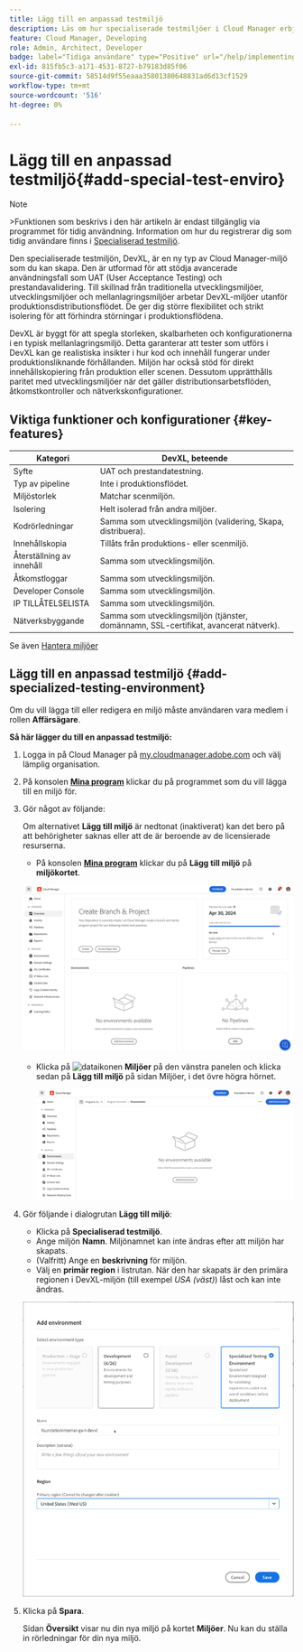 ```yaml
---
title: Lägg till en anpassad testmiljö
description: Läs om hur specialiserade testmiljöer i Cloud Manager erbjuder ett dedikerat utrymme för att validera funktioner under nära produktionsförhållanden, idealiskt för stresstestning och avancerade kontroller före driftsättning.
feature: Cloud Manager, Developing
role: Admin, Architect, Developer
badge: label="Tidiga användare" type="Positive" url="/help/implementing/cloud-manager/release-notes/current.md#gitlab-bitbucket"
exl-id: 815fb5c3-a171-4531-8727-b79183d85f06
source-git-commit: 58514d9f55eaaa35801380648831ad6d13cf1529
workflow-type: tm+mt
source-wordcount: '516'
ht-degree: 0%

---
```


# Lägg till en anpassad testmiljö{#add-special-test-enviro}

>[!NOTE]
>
>&#x200B;>Funktionen som beskrivs i den här artikeln är endast tillgänglig via programmet för tidig användning. Information om hur du registrerar dig som tidig användare finns i [Specialiserad testmiljö](/help/implementing/cloud-manager/release-notes/current.md#specialized-test-environment).

Den specialiserade testmiljön, DevXL, är en ny typ av Cloud Manager-miljö som du kan skapa. Den är utformad för att stödja avancerade användningsfall som UAT (User Acceptance Testing) och prestandavalidering. Till skillnad från traditionella utvecklingsmiljöer, utvecklingsmiljöer och mellanlagringsmiljöer arbetar DevXL-miljöer utanför produktionsdistributionsflödet. De ger dig större flexibilitet och strikt isolering för att förhindra störningar i produktionsflödena.

DevXL är byggt för att spegla storleken, skalbarheten och konfigurationerna i en typisk mellanlagringsmiljö. Detta garanterar att tester som utförs i DevXL kan ge realistiska insikter i hur kod och innehåll fungerar under produktionsliknande förhållanden. Miljön har också stöd för direkt innehållskopiering från produktion eller scenen. Dessutom upprätthålls paritet med utvecklingsmiljöer när det gäller distributionsarbetsflöden, åtkomstkontroller och nätverkskonfigurationer.

## Viktiga funktioner och konfigurationer {#key-features}

| Kategori | DevXL, beteende |
| --- | --- |
| Syfte | UAT och prestandatestning. |
| Typ av pipeline | Inte i produktionsflödet. |
| Miljöstorlek | Matchar scenmiljön. |
| Isolering | Helt isolerad från andra miljöer. |
| Kodrörledningar | Samma som utvecklingsmiljön (validering, Skapa, distribuera). |
| Innehållskopia | Tillåts från produktions- eller scenmiljö. |
| Återställning av innehåll | Samma som utvecklingsmiljön. |
| Åtkomstloggar | Samma som utvecklingsmiljön. |
| Developer Console | Samma som utvecklingsmiljön. |
| IP TILLÅTELSELISTA | Samma som utvecklingsmiljön. |
| Nätverksbyggande | Samma som utvecklingsmiljön (tjänster, domännamn, SSL-certifikat, avancerat nätverk). |

Se även [Hantera miljöer](/help/implementing/cloud-manager/manage-environments.md)

## Lägg till en anpassad testmiljö {#add-specialized-testing-environment}

Om du vill lägga till eller redigera en miljö måste användaren vara medlem i rollen **Affärsägare**.

**Så här lägger du till en anpassad testmiljö:**

1. Logga in på Cloud Manager på [my.cloudmanager.adobe.com](https://my.cloudmanager.adobe.com/) och välj lämplig organisation.

1. På konsolen **[Mina program](/help/implementing/cloud-manager/navigation.md#my-programs)** klickar du på programmet som du vill lägga till en miljö för.

1. Gör något av följande:

   Om alternativet **Lägg till miljö** är nedtonat (inaktiverat) kan det bero på att behörigheter saknas eller att de är beroende av de licensierade resurserna.

   * På konsolen **[Mina program](/help/implementing/cloud-manager/navigation.md#my-programs)** klickar du på **Lägg till miljö** på **miljökortet**.

   ![Miljökort](assets/no-environments.png)

   * Klicka på ![dataikonen](https://spectrum.adobe.com/static/icons/workflow_18/Smock_Data_18_N.svg) **Miljöer** på den vänstra panelen och klicka sedan på **Lägg till miljö** på sidan Miljöer, i det övre högra hörnet.

     ![Fliken Miljö](assets/environments-tab.png)

1. Gör följande i dialogrutan **Lägg till miljö**:

   * Klicka på **Specialiserad testmiljö**.
   * Ange miljön **Namn**. Miljönamnet kan inte ändras efter att miljön har skapats.
   * (Valfritt) Ange en **beskrivning** för miljön.
   * Välj en **primär region** i listrutan. När den har skapats är den primära regionen i DevXL-miljön (till exempel *USA (väst)*) låst och kan inte ändras.

   ![Dialogrutan Lägg till miljö med alternativknappen Specialiserad testmiljö markerad](assets/specialized-test-environment.png)

1. Klicka på **Spara**.

   Sidan **Översikt** visar nu din nya miljö på kortet **Miljöer**. Nu kan du ställa in rörledningar för din nya miljö.
